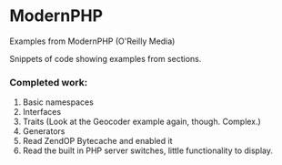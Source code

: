 # ModernPHP
Examples from ModernPHP (O'Reilly Media)

Snippets of code showing examples from sections.

### Completed work:

1. Basic namespaces
2. Interfaces
3. Traits (Look at the Geocoder example again, though. Complex.)
4. Generators
5. Read ZendOP Bytecache and enabled it
6. Read the built in PHP server switches, little functionality to display.
